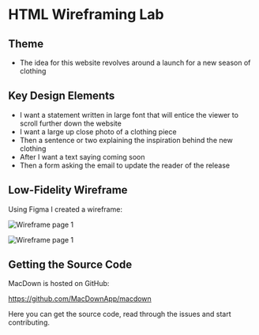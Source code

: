 # HTML Wireframing Lab


## Theme
* The idea for this website revolves around a launch for a new season of clothing

## Key Design Elements
* I want a statement written in large font that will entice the viewer to scroll further down the website
* I want a large up close photo of a clothing piece
* Then a sentence or two explaining the inspiration behind the new clothing
* After I want a text saying coming soon
* Then a form asking the email to update the reader of the release

## Low-Fidelity Wireframe
Using Figma I created a wireframe:

![Wireframe page 1](wireframe_pg1)

![Wireframe page 1](wireframe_pg2)

## Getting the Source Code

MacDown is hosted on GitHub:

https://github.com/MacDownApp/macdown

Here you can get the source code, read through the issues and start contributing.

